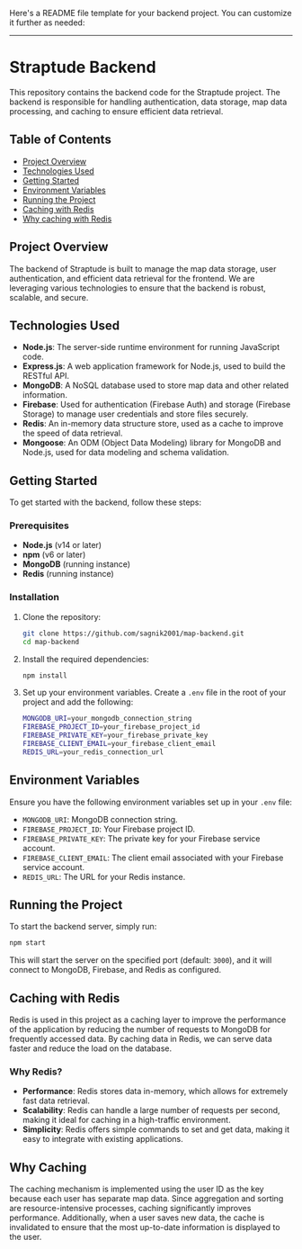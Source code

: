 Here's a README file template for your backend project. You can customize it further as needed:

---

# Straptude Backend

This repository contains the backend code for the Straptude project. The backend is responsible for handling authentication, data storage, map data processing, and caching to ensure efficient data retrieval.

## Table of Contents

- [Project Overview](#project-overview)
- [Technologies Used](#technologies-used)
- [Getting Started](#getting-started)
- [Environment Variables](#environment-variables)
- [Running the Project](#running-the-project)
- [Caching with Redis](#caching-with-redis)
- [Why caching with Redis](#Why-Caching)

## Project Overview

The backend of Straptude is built to manage the map data storage, user authentication, and efficient data retrieval for the frontend. We are leveraging various technologies to ensure that the backend is robust, scalable, and secure.

## Technologies Used

- **Node.js**: The server-side runtime environment for running JavaScript code.
- **Express.js**: A web application framework for Node.js, used to build the RESTful API.
- **MongoDB**: A NoSQL database used to store map data and other related information.
- **Firebase**: Used for authentication (Firebase Auth) and storage (Firebase Storage) to manage user credentials and store files securely.
- **Redis**: An in-memory data structure store, used as a cache to improve the speed of data retrieval.
- **Mongoose**: An ODM (Object Data Modeling) library for MongoDB and Node.js, used for data modeling and schema validation.

## Getting Started

To get started with the backend, follow these steps:

### Prerequisites

- **Node.js** (v14 or later)
- **npm** (v6 or later)
- **MongoDB** (running instance)
- **Redis** (running instance)

### Installation

1. Clone the repository:

   ```bash
   git clone https://github.com/sagnik2001/map-backend.git
   cd map-backend
   ```

2. Install the required dependencies:

   ```bash
   npm install
   ```

3. Set up your environment variables. Create a `.env` file in the root of your project and add the following:

   ```bash
   MONGODB_URI=your_mongodb_connection_string
   FIREBASE_PROJECT_ID=your_firebase_project_id
   FIREBASE_PRIVATE_KEY=your_firebase_private_key
   FIREBASE_CLIENT_EMAIL=your_firebase_client_email
   REDIS_URL=your_redis_connection_url
   ```

## Environment Variables

Ensure you have the following environment variables set up in your `.env` file:

- `MONGODB_URI`: MongoDB connection string.
- `FIREBASE_PROJECT_ID`: Your Firebase project ID.
- `FIREBASE_PRIVATE_KEY`: The private key for your Firebase service account.
- `FIREBASE_CLIENT_EMAIL`: The client email associated with your Firebase service account.
- `REDIS_URL`: The URL for your Redis instance.

## Running the Project

To start the backend server, simply run:

```bash
npm start
```

This will start the server on the specified port (default: `3000`), and it will connect to MongoDB, Firebase, and Redis as configured.

## Caching with Redis

Redis is used in this project as a caching layer to improve the performance of the application by reducing the number of requests to MongoDB for frequently accessed data. By caching data in Redis, we can serve data faster and reduce the load on the database.

### Why Redis?

- **Performance**: Redis stores data in-memory, which allows for extremely fast data retrieval.
- **Scalability**: Redis can handle a large number of requests per second, making it ideal for caching in a high-traffic environment.
- **Simplicity**: Redis offers simple commands to set and get data, making it easy to integrate with existing applications.


## Why Caching

   The caching mechanism is implemented using the user ID as the key because each user has separate map data. Since aggregation and sorting are resource-intensive processes, caching significantly improves performance. Additionally, when a user saves new data, the cache is invalidated to ensure that the most up-to-date information is displayed to the user.

